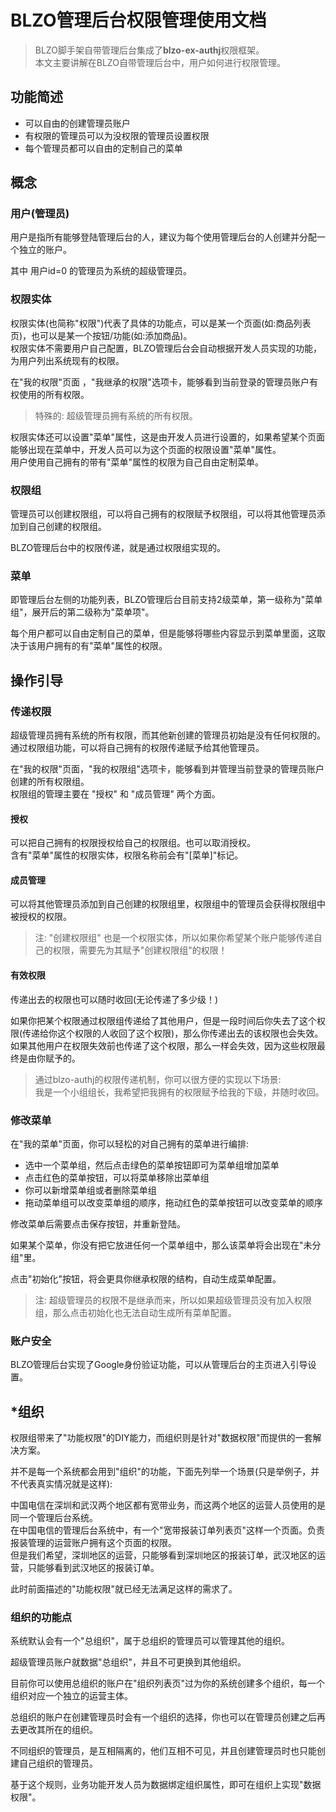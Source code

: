 # BLZO管理后台权限管理使用文档

> BLZO脚手架自带管理后台集成了**blzo-ex-authj**权限框架。  
> 本文主要讲解在BLZO自带管理后台中，用户如何进行权限管理。

## 功能简述

- 可以自由的创建管理员账户
- 有权限的管理员可以为没权限的管理员设置权限
- 每个管理员都可以自由的定制自己的菜单


## 概念

### 用户(管理员)

用户是指所有能够登陆管理后台的人，建议为每个使用管理后台的人创建并分配一个独立的账户。  

其中 用户id=0 的管理员为系统的超级管理员。

### 权限实体

权限实体(也简称"权限")代表了具体的功能点，可以是某一个页面(如:商品列表页)，也可以是某一个按钮/功能(如:添加商品)。  
权限实体不需要用户自己配置，BLZO管理后台会自动根据开发人员实现的功能，为用户列出系统现有的权限。  

在"我的权限"页面 ，"我继承的权限"选项卡，能够看到当前登录的管理员账户有权使用的所有权限。  
> 特殊的: 超级管理员拥有系统的所有权限。

权限实体还可以设置"菜单"属性，这是由开发人员进行设置的，如果希望某个页面能够出现在菜单中，开发人员可以为这个页面的权限设置"菜单"属性。  
用户使用自己拥有的带有"菜单"属性的权限为自己自由定制菜单。

### 权限组

管理员可以创建权限组，可以将自己拥有的权限赋予权限组，可以将其他管理员添加到自己创建的权限组。

BLZO管理后台中的权限传递，就是通过权限组实现的。

### 菜单

即管理后台左侧的功能列表，BLZO管理后台目前支持2级菜单，第一级称为"菜单组"，展开后的第二级称为"菜单项"。

每个用户都可以自由定制自己的菜单，但是能够将哪些内容显示到菜单里面，这取决于该用户拥有的有"菜单"属性的权限。

## 操作引导

### 传递权限

超级管理员拥有系统的所有权限，而其他新创建的管理员初始是没有任何权限的。  
通过权限组功能，可以将自己拥有的权限传递赋予给其他管理员。

在"我的权限"页面，"我的权限组"选项卡，能够看到并管理当前登录的管理员账户创建的所有权限组。  
权限组的管理主要在 "授权" 和 "成员管理" 两个方面。

#### 授权

可以把自己拥有的权限授权给自己的权限组。也可以取消授权。  
含有"菜单"属性的权限实体，权限名称前会有"[菜单]"标记。

#### 成员管理

可以将其他管理员添加到自己创建的权限组里，权限组中的管理员会获得权限组中被授权的权限。

> 注: "创建权限组" 也是一个权限实体，所以如果你希望某个账户能够传递自己的权限，需要先为其赋予"创建权限组"的权限！

#### 有效权限

传递出去的权限也可以随时收回(无论传递了多少级！)

如果你把某个权限通过权限组传递给了其他用户，但是一段时间后你失去了这个权限(传递给你这个权限的人收回了这个权限)，那么你传递出去的该权限也会失效。  
如果其他用户在权限失效前也传递了这个权限，那么一样会失效，因为这些权限最终是由你赋予的。

> 通过blzo-authj的权限传递机制，你可以很方便的实现以下场景:  
> 我是一个小组组长，我希望把我拥有的权限赋予给我的下级，并随时收回。

### 修改菜单

在"我的菜单"页面，你可以轻松的对自己拥有的菜单进行编排:

- 选中一个菜单组，然后点击绿色的菜单按钮即可为菜单组增加菜单
- 点击红色的菜单按钮，可以将菜单移除出菜单组
- 你可以新增菜单组或者删除菜单组
- 拖动菜单组可以改变菜单组的顺序，拖动红色的菜单按钮可以改变菜单的顺序

修改菜单后需要点击保存按钮，并重新登陆。

如果某个菜单，你没有把它放进任何一个菜单组中，那么该菜单将会出现在"未分组"里。

点击"初始化"按钮，将会更具你继承权限的结构，自动生成菜单配置。

> 注: 超级管理员的权限不是继承而来，所以如果超级管理员没有加入权限组，那么点击初始化也无法自动生成所有菜单配置。


### 账户安全

BLZO管理后台实现了Google身份验证功能，可以从管理后台的主页进入引导设置。


## *组织

权限组带来了"功能权限"的DIY能力，而组织则是针对"数据权限"而提供的一套解决方案。

并不是每一个系统都会用到"组织"的功能，下面先列举一个场景(只是举例子，并不代表真实情况就是这样):

中国电信在深圳和武汉两个地区都有宽带业务，而这两个地区的运营人员使用的是同一个管理后台系统。  
在中国电信的管理后台系统中，有一个"宽带报装订单列表页"这样一个页面。负责报装管理的运营账户拥有这个页面的权限。  
但是我们希望，深圳地区的运营，只能够看到深圳地区的报装订单，武汉地区的运营，只能够看到武汉地区的报装订单。  

此时前面描述的"功能权限"就已经无法满足这样的需求了。

### 组织的功能点

系统默认会有一个"总组织"，属于总组织的管理员可以管理其他的组织。

超级管理员账户就数据"总组织"，并且不可更换到其他组织。

目前你可以使用总组织的账户在"组织列表页"过为你的系统创建多个组织，每一个组织对应一个独立的运营主体。

总组织的账户在创建管理员时会有一个组织的选择，你也可以在管理员创建之后再去更改其所在的组织。

不同组织的管理员，是互相隔离的，他们互相不可见，并且创建管理员时也只能创建自己组织的管理员。

基于这个规则，业务功能开发人员为数据绑定组织属性，即可在组织上实现"数据权限"。